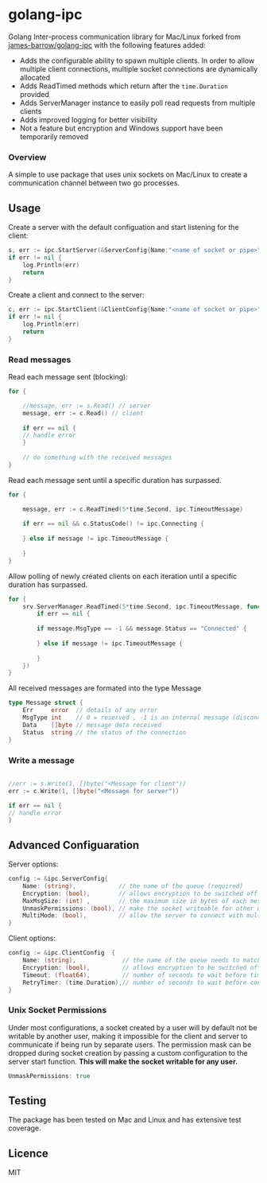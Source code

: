 # golang-ipc
Golang Inter-process communication library for Mac/Linux forked from [james-barrow/golang-ipc](https://github.com/james-barrow/golang-ipc) with the following features added:
* Adds the configurable ability to spawn multiple clients. In order to allow multiple client connections, multiple socket connections are dynamically allocated
* Adds ReadTimed methods which return after the `time.Duration` provided
* Adds ServerManager instance to easily poll read requests from multiple clients
* Adds improved logging for better visibility
* Not a feature but encryption and Windows support have been temporarily removed

### Overview
 
 A simple to use package that uses unix sockets on Mac/Linux to create a communication channel between two go processes.


## Usage

Create a server with the default configuation and start listening for the client:

```go
s, err := ipc.StartServer(&ServerConfig{Name:"<name of socket or pipe>"})
if err != nil {
	log.Println(err)
	return
}
```
Create a client and connect to the server:

```go
c, err := ipc.StartClient(&ClientConfig{Name:"<name of socket or pipe>"})
if err != nil {
	log.Println(err)
	return
}
```

### Read messages 

Read each message sent (blocking):

```go
for {

	//message, err := s.Read() // server
	message, err := c.Read() // client
	
	if err == nil {
	// handle error
	}
	
	// do something with the received messages
}
```

Read each message sent until a specific duration has surpassed. 

```go
for {

	message, err := c.ReadTimed(5*time.Second, ipc.TimeoutMessage)
	
	if err == nil && c.StatusCode() != ipc.Connecting {
	
	} else if message != ipc.TimeoutMessage {
	
	}
}
```

Allow polling of newly created clients on each iteration until a specific duration has surpassed. 

```go
for {
	srv.ServerManager.ReadTimed(5*time.Second, ipc.TimeoutMessage, func(s *ipc.Server, message *ipc.Message, err error) {
		if err == nil {
		
		if message.MsgType == -1 && message.Status == "Connected" {
		
		} else if message != ipc.TimeoutMessage {
		
		}
	})
}
```

All received messages are formated into the type Message

```go
type Message struct {
	Err     error  // details of any error
	MsgType int    // 0 = reserved , -1 is an internal message (disconnection or error etc), all messages recieved will be > 0
	Data    []byte // message data received
	Status  string // the status of the connection
}
```

### Write a message


```go

//err := s.Write(1, []byte("<Message for client"))
err := c.Write(1, []byte("<Message for server"))

if err == nil {
// handle error
}
```

 ## Advanced Configuaration

Server options:

```go
config := &ipc.ServerConfig{
	Name: (string),            // the name of the queue (required)
	Encryption: (bool),        // allows encryption to be switched off (bool - default is true)
	MaxMsgSize: (int) ,        // the maximum size in bytes of each message ( default is 3145728 / 3Mb)
	UnmaskPermissions: (bool), // make the socket writeable for other users (default is false)
	MultiMode: (bool),         // allow the server to connect with multiple clients
}
```

Client options:

```go
config := &ipc.ClientConfig  {
	Name: (string),             // the name of the queue needs to match the name of the ServerConfig (required)
	Encryption: (bool),         // allows encryption to be switched off (bool - default is true)
	Timeout: (float64),         // number of seconds to wait before timing out trying to connect/reconnect (default is 0 no timeout)
	RetryTimer: (time.Duration),// number of seconds to wait before connection retry (default is 0)
}
```

 ### Unix Socket Permissions

Under most configurations, a socket created by a user will by default not be writable by another user, making it impossible for the client and server to communicate if being run by separate users. The permission mask can be dropped during socket creation by passing a custom configuration to the server start function.  **This will make the socket writable for any user.**

```go
UnmaskPermissions: true	
```
 
## Testing

The package has been tested on Mac and Linux and has extensive test coverage.

## Licence

MIT
